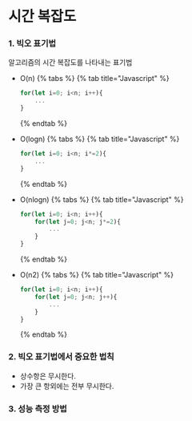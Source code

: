# 시간 복잡도

### 1. 빅오 표기법

알고리즘의 시간 복잡도를 나타내는 표기법

- O(n)
  {% tabs %}
  {% tab title="Javascript" %}

  ```javascript
  for(let i=0; i<n; i++){
      ...
  }
  ```

  {% endtab %}

- O(logn)
  {% tabs %}
  {% tab title="Javascript" %}

  ```javascript
  for(let i=0; i<n; i*=2){
      ...
  }
  ```

  {% endtab %}

- O(nlogn)
  {% tabs %}
  {% tab title="Javascript" %}

  ```javascript
  for(let i=0; i<n; i++){
      for(let j=0; j<n; j*=2){
          ...
      }
  }
  ```

  {% endtab %}

- O(n2)
  {% tabs %}
  {% tab title="Javascript" %}
  ```javascript
  for(let i=0; i<n; i++){
      for(let j=0; j<n; j++){
          ...
      }
  }
  ```
  {% endtab %}

### 2. 빅오 표기법에서 중요한 법칙

- 상수항은 무시한다.
- 가장 큰 항외에는 전부 무시한다.

### 3. 성능 측정 방법
